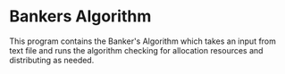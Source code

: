 # Bankers Algorithm <br>

This program contains the Banker's Algorithm which takes an input from text file and runs the algorithm checking for allocation resources and distributing as needed. 
